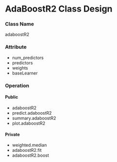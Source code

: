 AdaBoostR2 Class Design
=======================

### Class Name
adaboostR2

### Attribute
* num_predictors
* predictors
* weights
* baseLearner

### Operation
#### Public
* adaboostR2
* predict.adaboostR2
* summary.adaboostR2
* plot.adaboostR2

#### Private
* weighted.median
* adaboostR2.fit
* adaboostR2.boost
